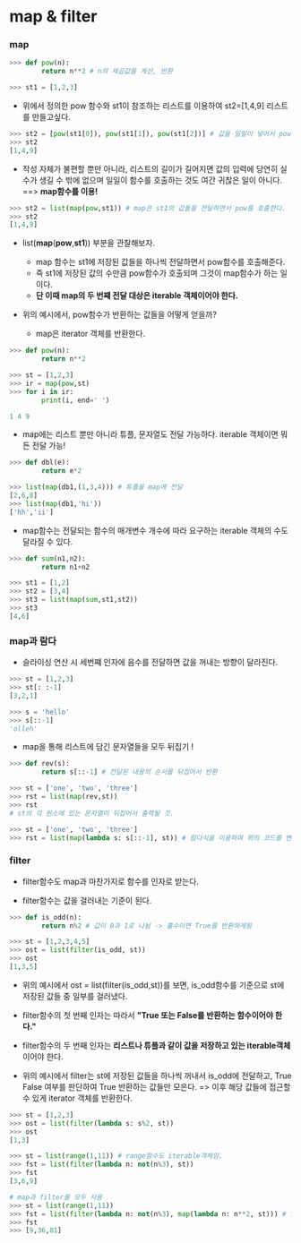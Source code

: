 # map & filter

### map

```python
>>> def pow(n):
        return n**2 # n의 제곱값을 계산, 반환

>>> st1 = [1,2,3]
```

-   위에서 정의한 pow 함수와 st1이 참조하는 리스트를 이용하여 st2=[1,4,9] 리스트를 만들고싶다.

```python
>>> st2 = [pow(st1[0]), pow(st1[1]), pow(st1[2])] # 값을 일일이 넣어서 pow 함수 호출.... ?
>>> st2
[1,4,9]
```

-   작성 자체가 불편할 뿐만 아니라, 리스트의 길이가 길어지면 값의 입력에 당연히 실수가 생길 수 밖에 없으며 일일이 함수를 호출하는 것도 여간 귀찮은 일이 아니다. ==> **map함수를 이용!**

```python
>>> st2 = list(map(pow,st1)) # map은 st1의 값들을 전달하면서 pow를 호출한다.
>>> st2
[1,4,9]
```

-   list(**map**(**pow**,**st1**)) 부분을 관찰해보자.

    -   map 함수는 st1에 저장된 값들을 하나씩 전달하면서 pow함수를 호출해준다.
    -   즉 st1에 저장된 값의 수만큼 pow함수가 호출되며 그것이 map함수가 하는 일이다.
    -   **단 이때 map의 두 번쨰 전달 대상은 iterable 객체이어야 한다.**

-   위의 예시에서, pow함수가 반환하는 값들을 어떻게 얻을까?

    -   map은 iterator 객체를 반환한다.

```python
>>> def pow(n):
        return n**2

>>> st = [1,2,3]
>>> ir = map(pow,st)
>>> for i in ir:
        print(i, end=' ')

1 4 9
```

-   map에는 리스트 뿐만 아니라 튜플, 문자열도 전달 가능하다. iterable 객체이면 뭐든 전달 가능!

```python
>>> def dbl(e):
        return e*2

>>> list(map(db1,(1,3,4))) # 튜플을 map에 전달
[2,6,8]
>>> list(map(db1,'hi'))
['hh','ii']
```

-   map함수는 전달되는 함수의 매개변수 개수에 따라 요구하는 iterable 객체의 수도 달라질 수 있다.

```python
>>> def sum(n1,n2):
        return n1+n2

>>> st1 = [1,2]
>>> st2 = [3,4]
>>> st3 = list(map(sum,st1,st2))
>>> st3
[4,6]
```

### map과 람다

-   슬라이싱 연산 시 세번쨰 인자에 음수를 전달하면 값을 꺼내는 방향이 달라진다.

```python
>>> st = [1,2,3]
>>> st[: :-1]
[3,2,1]
```

```python
>>> s = 'hello'
>>> s[::-1]
'olleh'
```

-   map을 통해 리스트에 담긴 문자열들을 모두 뒤집기 !

```python
>>> def rev(s):
        return s[::-1] # 전달된 내용의 순서를 뒤집어서 반환

>>> st = ['one', 'two', 'three']
>>> rst = list(map(rev,st))
>>> rst
# st의 각 원소에 있는 문자열이 뒤집어서 출력될 것.
```

```python
>>> st = ['one', 'two', 'three']
>>> rst = list(map(lambda s: s[::-1], st)) # 람다식을 이용하여 위의 코드를 변형!
```

### filter

-   filter함수도 map과 마찬가지로 함수를 인자로 받는다.

-   filter함수는 값을 걸러내는 기준이 된다.

```python
>>> def is_odd(n):
        return n%2 # 값이 0과 1로 나뉨 -> 홀수이면 True를 반환하게됨

>>> st = [1,2,3,4,5]
>>> ost = list(filter(is_odd, st))
>>> ost
[1,3,5]
```

-   위의 예시에서 ost = list(filter(is_odd,st))를 보면, is_odd함수를 기준으로 st에 저장된 값들 중 일부를 걸러냈다.

-   filter함수의 첫 번째 인자는 따라서 **"True 또는 False를 반환하는 함수이어야 한다."**

-   filter함수의 두 번째 인자는 **리스트나 튜플과 같이 값을 저장하고 있는 iterable객체** 이어야 한다.

-   위의 예시에서 filter는 st에 저장된 값들을 하나씩 꺼내서 is_odd에 전달하고, True False 여부를 판단하여 True 반환하는 값들만 모은다. => 이후 해당 값들에 접근할 수 있게 iterator 객체를 반환한다.

```python
>>> st = [1,2,3]
>>> ost = list(filter(lambda s: s%2, st))
>>> ost
[1,3]
```

```python
>>> st = list(range(1,11)) # range함수도 iterable객체임.
>>> fst = list(filter(lambda n: not(n%3), st))
>>> fst
[3,6,9]
```

```python
# map과 filter를 모두 사용
>>> st = list(range(1,11))
>>> fst = list(filter(lambda n: not(n%3), map(lambda n: n**2, st))) # filter의 첫 인자로 filter기준되는 람다함수를 전달하고, filter 기준에 넘겨줄 인자를 map으로 st리스트 각 원소에 제곱하여 넘겨주었다.
>>> fst
>>> [9,36,81]
```
